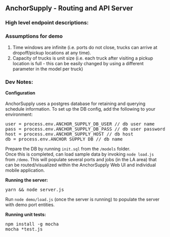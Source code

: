 
AnchorSupply - Routing and API Server
---

### High level endpoint descriptions:

### Assumptions for demo
<ol>
<li>Time windows are infinite (i.e. ports do not close, trucks can arrive at dropoff/pickup locations at any time).</li>
<li>Capacity of trucks is unit size (i.e. each truck after visiting a pickup location is full - this can be easily changed by using a different parameter in the model per truck)</li>
</ol>

### Dev Notes:
<b>Configuration</b><br/><br/>
AnchorSupply uses a postgres database for retaining and querying schedule information. To set up the DB config, add the following to your environment:
<pre>
user = process.env.ANCHOR_SUPPLY_DB_USER // db user name
pass = process.env.ANCHOR_SUPPLY_DB_PASS // db user password
host = process.env.ANCHOR_SUPPLY_HOST // db host
db = process.env.ANCHOR_SUPPLY_DB // db name
</pre>

Prepare the DB by running `init.sql` from the `/models` folder.<br/>
Once this is completed, can load sample data by invoking `node load.js` from `/demo`. This will populate several ports and jobs (in the LA area) that can be routed/visualized within the AnchorSupply Web UI and individual mobile application.

<b>Running the server:</b>
<pre>
yarn && node server.js
</pre>

Run `node demo/load.js` (once the server is running) to populate the server with demo port entities.

<b>Running unit tests:</b>
<pre>
npm install -g mocha
mocha *test.js
</pre>

